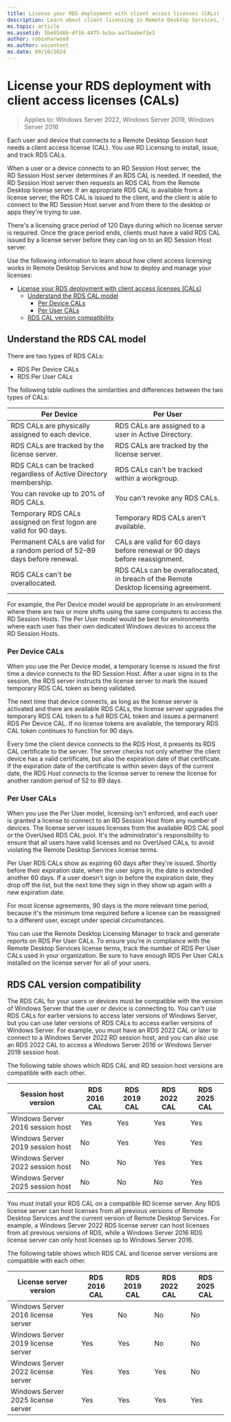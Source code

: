 ```yaml
---
title: License your RDS deployment with client access licenses (CALs)
description: Learn about client licensing in Remote Desktop Services, the RDS CAL model, and RDS CAL version compatibility.
ms.topic: article
ms.assetid: 5be6546b-df16-4475-bcba-aa75aabef3e3
author: robinharwood
ms.author: wscontent
ms.date: 09/10/2024
---
```

# License your RDS deployment with client access licenses (CALs)

>Applies to: Windows Server 2022, Windows Server 2019, Windows Server 2016

Each user and device that connects to a Remote Desktop Session host needs a client access license (CAL). You use RD Licensing to install, issue, and track RDS CALs.

When a user or a device connects to an RD Session Host server, the RD Session Host server determines if an RDS CAL is needed. If needed, the RD Session Host server then requests an RDS CAL from the Remote Desktop license server. If an appropriate RDS CAL is available from a license server, the RDS CAL is issued to the client, and the client is able to connect to the RD Session Host server and from there to the desktop or apps they're trying to use.

There's a licensing grace period of 120 Days during which no license server is required. Once the grace period ends, clients must have a valid RDS CAL issued by a license server before they can log on to an RD Session Host server.

Use the following information to learn about how client access licensing works in Remote Desktop Services and how to deploy and manage your licenses:

- [License your RDS deployment with client access licenses (CALs)](#license-your-rds-deployment-with-client-access-licenses-cals)
  - [Understand the RDS CAL model](#understand-the-rds-cal-model)
    - [Per Device CALs](#per-device-cals)
    - [Per User CALs](#per-user-cals)
  - [RDS CAL version compatibility](#rds-cal-version-compatibility)

## Understand the RDS CAL model

There are two types of RDS CALs:

- RDS Per Device CALs
- RDS Per User CALs

The following table outlines the similarities and differences between the two types of CALs:

| Per Device                                                     | Per User                                                                         |
|----------------------------------------------------------------|----------------------------------------------------------------------------------|
| RDS CALs are physically assigned to each device.                   | RDS CALs are assigned to a user in Active Directory.                                 |
| RDS CALs are tracked by the license server.                        | RDS CALs are tracked by the license server.                                          |
| RDS CALs can be tracked regardless of Active Directory membership. | RDS CALs can't be tracked within a workgroup.                                       |
| You can revoke up to 20% of RDS CALs.                              | You can't revoke any RDS CALs.                                                      |
| Temporary RDS CALs assigned on first logon are valid for 90 days. | Temporary RDS CALs aren't available.                                                |
| Permanent CALs are valid for a random period of 52–89 days before renewal. | CALs are valid for 60 days before renewal or 90 days before reassignment.  |
| RDS CALs can't be overallocated.                                  | RDS CALs can be overallocated, in breach of the Remote Desktop licensing agreement. |

For example, the Per Device model would be appropriate in an environment where there are two or more shifts using the same computers to access the RD Session Hosts. The Per User model would be best for environments where each user has their own dedicated Windows devices to access the RD Session Hosts.

### Per Device CALs

When you use the Per Device model, a temporary license is issued the first time a device connects to the RD Session Host. After a user signs in to the session, the RDS server instructs the license server to mark the issued temporary RDS CAL token as being validated.

The next time that device connects, as long as the license server is activated and there are available RDS CALs, the license server upgrades the temporary RDS CAL token to a full RDS CAL token and issues a permanent RDS Per Device CAL. If no license tokens are available, the temporary RDS CAL token continues to function for 90 days.

Every time the client device connects to the RDS Host, it presents its RDS CAL certificate to the server. The server checks not only whether the client device has a valid certificate, but also the expiration date of that certificate. If the expiration date of the certificate is within seven days of the current date, the RDS Host connects to the license server to renew the license for another random period of 52 to 89 days.

### Per User CALs

When you use the Per User model, licensing isn't enforced, and each user is granted a license to connect to an RD Session Host from any number of devices. The license server issues licenses from the available RDS CAL pool or the OverUsed RDS CAL pool. It's the administrator's responsibility to ensure that all users have valid licenses and no OverUsed CALs, to avoid violating the Remote Desktop Services license terms.

Per User RDS CALs show as expiring 60 days after they're issued. Shortly before their expiration date, when the user signs in, the date is extended another 60 days. If a user doesn't sign in before the expiration date, they drop off the list, but the next time they sign in they show up again with a new expiration date.

For most license agreements, 90 days is the more relevant time period, because it's the minimum time required before a license can be reassigned to a different user, except under special circumstances.

You can use the Remote Desktop Licensing Manager to track and generate reports on RDS Per User CALs. To ensure you're in compliance with the Remote Desktop Services license terms, track the number of RDS Per User CALs used in your organization. Be sure to have enough RDS Per User CALs installed on the license server for all of your users.

## RDS CAL version compatibility

The RDS CAL for your users or devices must be compatible with the version of Windows Server that the user or device is connecting to. You can't use RDS CALs for earlier versions to access later versions of Windows Server, but you can use later versions of RDS CALs to access earlier versions of Windows Server. For example, you must have an RDS 2022 CAL or later to connect to a Windows Server 2022 RD session host, and you can also use an RDS 2022 CAL to access a Windows Server 2016 or Windows Server 2019 session host.

The following table shows which RDS CAL and RD session host versions are compatible with each other.

| Session host version | RDS 2016 CAL | RDS 2019 CAL | RDS 2022 CAL | RDS 2025 CAL |
|---------------------------------|--------|--------|--------|--------|
| Windows Server 2016 session host           | Yes    | Yes    | Yes     | Yes     |
| Windows Server 2019 session host           | No     | Yes    | Yes     | Yes     |
| Windows Server 2022 session host           | No     | No     | Yes     | Yes     |
| Windows Server 2025 session host           | No     | No     | No      | Yes     |

You must install your RDS CAL on a compatible RD license server. Any RDS license server can host licenses from all previous versions of Remote Desktop Services and the current version of Remote Desktop Services. For example, a Windows Server 2022 RDS license server can host licenses from all previous versions of RDS, while a Windows Server 2016 RDS license server can only host licenses up to Windows Server 2016.

The following table shows which RDS CAL and license server versions are compatible with each other.

| License server version | RDS 2016 CAL | RDS 2019 CAL | RDS 2022 CAL | RDS 2025 CAL |
|---------------------------------|--------|--------|--------|--------|
| Windows Server 2016 license server         | Yes  | No    | No    | No    |
| Windows Server 2019 license server         | Yes  | Yes   | No    | No    |
| Windows Server 2022 license server         | Yes  | Yes   | Yes   | No    |
| Windows Server 2025 license server         | Yes  | Yes   | Yes   | Yes   |
